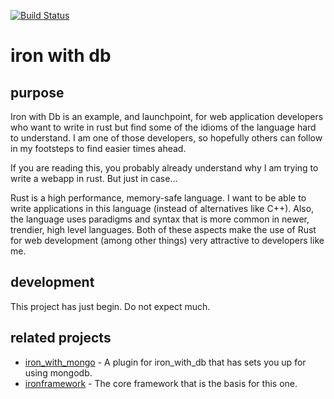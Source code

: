 
[![Build Status](https://travis-ci.org/zpallin/iron_with_db.svg?branch=master)](https://travis-ci.org/zpallin/iron_with_db)

iron with db
============

purpose
-------

Iron with Db is an example, and launchpoint, for web application developers who want to write in rust but find some of the idioms of the language hard to understand. I am one of those developers, so hopefully others can follow in my footsteps to find easier times ahead.

If you are reading this, you probably already understand why I am trying to write a webapp in rust. But just in case...

Rust is a high performance, memory-safe language. I want to be able to write applications in this language (instead of alternatives like C++). Also, the language uses paradigms and syntax that is more common in newer, trendier, high level languages. Both of these aspects make the use of Rust for web development (among other things) very attractive to developers like me.


development
-----------
This project has just begin. Do not expect much.

related projects
----------------

* [iron\_with\_mongo](https://github.com/zpallin/iron_with_mongo) - A plugin for iron\_with\_db that has sets you up for using mongodb.
* [ironframework](https://github.com/iron/iron) - The core framework that is the basis for this one.
